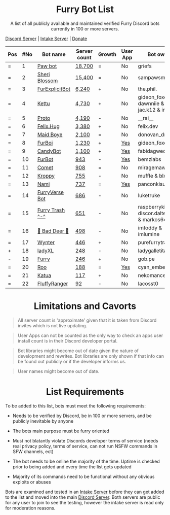 <h1 align="center">Furry Bot List</h1>

<p align="center">A list of all publicly available and maintained verified Furry Discord bots currently in 100 or more servers. </p>

[Discord Server] | [Intake Server] | [Donate](https://foxo.gay/donate)


| Pos | #No | Bot name | Server count | Growth | User App | Bot owner | Bot lib
| --- | --- | -------- | -------------| ----- | ----- | ----------- | ---------- |
| = | 1 | [Paw bot] | [18,700](https://discord.com/oauth2/authorize?client_id=663823539672973353&scope=applications.commands%20bot) | = | No | griefs | Custom
| = | 2 | [Sheri Blossom] | [15,400](https://discord.com/oauth2/authorize?client_id=911836896429232148&scope=applications.commands%20bot) | = | No | sampawsmith | Discord.py
| = | 3 | [FurExplicitBot] | [6,240](https://discord.com/oauth2/authorize?=&client_id=534828939198070824&scope=applications.commands%20bot) | + | No | the.phil. | Discord.js
| = | 4 | [Kettu] | [4,730](https://discord.com/oauth2/authorize?client_id=667131062941384757&scope=applications.commands%20bot) | + | No | gideon_foxo & dawnniie & jac.k12 & index.ts | Custom
| = | 5 | [Proto] | [4,190](https://discord.com/oauth2/authorize?client_id=724601984241369100&scope=applications.commands%20bot) | - | No | \_\_rai__ | Discord.net
| = | 6 | [Felix.Hug] | [3,380](https://discord.com/oauth2/authorize?client_id=950449870647492658&scope=applications.commands%20bot) | + | No | felix.dev | Discord.py
| = | 7 | [Maid Boye] | [2,100](https://discord.com/oauth2/authorize?client_id=879918811791388705&scope=applications.commands%20bot) | = | No | donovan_dmc | Eris
| = | 8 | [FurBoi] | [1,230](https://discord.com/oauth2/authorize?client_id=990695577547333734&scope=applications.commands%20bot) | + | [Yes](https://discord.com/oauth2/authorize?client_id=990695577547333734&scope=applications.commands&integration_type=1) | gideon_foxo | Discord.js
| = | 9 | [CandyBot] | [1,100](https://discord.com/oauth2/authorize?client_id=989439821380476990&scope=applications.commands%20bot) | + | [Yes](https://discord.com/oauth2/authorize?client_id=989439821380476990&scope=applications.commands&integration_type=1) | fabidagwec | Hikari
| = | 10 | [FurBot] | [943](https://discord.com/oauth2/authorize?client_id=716259432878702633&scope=applications.commands%20bot) | - | [Yes](https://discord.com/oauth2/authorize?client_id=716259432878702633&scope=applications.commands&integration_type=1) | bemzlabs | Discord.py
| = | 11 | [Comet] | [908](https://discord.com/oauth2/authorize?client_id=678719240290828289&scope=applications.commands%20bot) | = | No | miragemaws | Unknown
| = | 12 | [Kroppy] | [755](https://discord.com/oauth2/authorize?client_id=875974356633788436&scope=applications.commands%20bot) | - | No | muffle & blxxded | NextCord 
| = | 13 | [Nami] | [737](https://discord.com/oauth2/authorize?client_id=747612596982513724&scope=applications.commands%20bot) | = | [Yes](https://discord.com/oauth2/authorize?client_id=747612596982513724&scope=applications.commands&integration_type=1) | panconkisu | Unknown
| = | 14 | [FurryVerse Bot] | [686](https://discord.com/oauth2/authorize?client_id=1131388328403546164&scope=applications.commands%20bot) | - | No | luketruke | Unknown
| = | 15 | [Furry Trash ^-^] | [651](https://discord.com/oauth2/authorize?client_id=417900655601254420&scope=applications.commands%20bot) | - | No | raspberrykitty1 & discor.dalternative & markos6439 | Discord.py
| = | 16 | [🐾 Bad Deer 🐾] | [498](https://discord.com/oauth2/authorize?client_id=879514717612310558&scope=applications.commands%20bot) | - | No | imtoddy & imlumine | BDScript & AOI.js
| = | 17 | [Wynter] | [446](https://discord.com/oauth2/authorize?client_id=548269826020343809&scope=applications.commands%20bot) | + | No | purefurrytrash | Discord.js
| + | 18 | [ladyXL] | [248](https://discord.com/oauth2/authorize?client_id=987571118690955294&scope=applications.commands%20bot) | - | No | ladygalletita | Discord.js
| - | 19 | [Furry] | [246](https://discord.com/oauth2/authorize?client_id=1256087992829739059&scope=applications.commands%20bot) | + | No | gob.pe | Discord.js
| = | 20 | [Roo] | [188](https://discord.com/oauth2/authorize?client_id=675609879083483136&scope=applications.commands%20bot) | = | [Yes](https://discord.com/oauth2/authorize?client_id=675609879083483136&scope=applications.commands&integration_type=1) | cyan_emberfox | Unknown
| = | 21 | [Katua] | [117](https://discord.com/oauth2/authorize?client_id=1251191594757914644&scope=applications.commands%20bot) | + | No | nekomancer0 | Unknown
| = | 22 | [FluffyRanger] | [92](https://discord.com/oauth2/authorize?client_id=1018122677526994964&scope=applications.commands%20bot) | - | No | lacosst0 | Pycord




<h1 align="center">Limitations and Cavorts</h1>

> All server count is 'approximate' given that it is taken from Discord invites which is not live updating.

> User Apps can not be counted as the only way to check an apps user install count is in their Discord developer portal.

> Bot libraries might become out of date given the nature of development and rewrites. Bot libraries are only shown if that info can be found out publicly or if the developer informs us.

> User names might become out of date.

<h1 align="center">List Requirements</h1>

To be added to this list, bots must meet the following requirements:

- Needs to be verified by Discord, be in 100 or more servers, and be publicly inevitable by anyone

- The bots main purpose must be furry oriented

- Must not blatantly violate Discords developer terms of service (needs real privacy policy, terms of service, can not run NSFW commands in SFW channels, ect)

- The bot needs to be online the majority of the time. Uptime is checked prior to being added and every time the list gets updated

- Majority of its commands need to be functional without any obvious exploits or abuses

Bots are examined and tested in an [Intake Server] before they can get added to the list and moved into the main [Discord Server]. Both servers are public for any user to join to see the testing, however the intake server is read only for moderation reasons.


<!-- Markdown Links -->

[Discord Server]:https://discord.gg/c4q5GMN2n4
[Intake Server]:https://discord.gg/dTKfYRmk4W

[Sheri Blossom]:https://discord.bots.gg/bots/911836896429232148
[Paw bot]:https://discord.bots.gg/bots/663823539672973353
[Kettu]:https://discord.bots.gg/bots/667131062941384757
[Nyx]:https://discord.com/application-directory/600206352916414464
[FurExplicitBot]:https://discord.bots.gg/bots/534828939198070824
[Proto]:https://discord.bots.gg/bots/724601984241369100
[Maid Boye]:https://top.gg/bot/879918811791388705
[Nami]:https://top.gg/bot/747612596982513724
[OwO Bot]:https://top.gg/bot/517201738646945803
[Furry Trash ^-^]:https://top.gg/bot/417900655601254420
[BOOPER]:https://discord.bots.gg/bots/759083323275608096
[Frostbyte]:https://top.gg/bot/732233716604076075
[FurBot]:https://top.gg/bot/716259432878702633
[Felix.Hug]:https://top.gg/bot/950449870647492658
[Wynter]:https://discords.com/bots/bot/548269826020343809
[KitsuneBot]:https://discord.bots.gg/bots/738229595626668102
[ProtoByte]:https://top.gg/bot/877347193328111666
[EPRO]:https://top.gg/bot/823554361397215294
[KarinaTwo]:https://top.gg/bot/793530706319114261
[HavenBot]:https://top.gg/bot/688494367807111234
[Skyyo]:https://discord.bots.gg/bots/877928677109817404
[Protogenchik]:https://discords.com/bots/bot/890645772557746206
[FurBoi]:https://top.gg/bot/990695577547333734
[🐾 Bad Deer 🐾]:https://top.gg/bot/879514717612310558
[Mr. Zorua]:https://top.gg/bot/735733344494682124
[Comet]:https://discord.com/users/678719240290828289
[Isi_AvaliBot]:https://top.gg/bot/876515016143147110
[Kroppy]:https://top.gg/bot/875974356633788436
[Colin]:https://discord-botlist.eu/bots/956589806622756894
[Roo]:https://discordbotlist.com/bots/roo-bot
[ladyXL]:https://top.gg/bot/987571118690955294
[CandyBot]:https://top.gg/bot/989439821380476990
[FluffyRanger]:https://discordbotlist.com/bots/fluffyranger
[Felix.AI]:https://discord.com/application-directory/1139632229044199444
[Artifacts]:https://top.gg/user/2368333624209309696
[FluffBoost]:https://discord.com/application-directory/1152416549261561856
[FoxyTail]:https://top.gg/bot/716682147749953616
[Furry]:https://discord.com/application-directory/1256087992829739059
[Katua]:https://discord.com/application-directory/1251191594757914644
[Proty]:https://top.gg/bot/1169730126402039890
[FurryVerse Bot]:https://discord.com/application-directory/1131388328403546164
